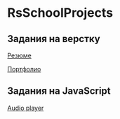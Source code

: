 # RsSchoolProjects

## Задания на верстку

[Резюме](https://slavagusev.github.io/rsschool-cv/)

[Портфолио]( https://rolling-scopes-school.github.io/slavagusev-JSFEPRESCHOOL/portfolio/)


## Задания на JavaScript

[Audio player](https://rolling-scopes-school.github.io/slavagusev-JSFEPRESCHOOL/audio-player/)
